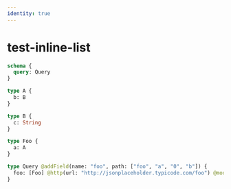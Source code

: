 ```yaml
---
identity: true
---
```


# test-inline-list

```graphql @config
schema {
  query: Query
}

type A {
  b: B
}

type B {
  c: String
}

type Foo {
  a: A
}

type Query @addField(name: "foo", path: ["foo", "a", "0", "b"]) {
  foo: [Foo] @http(url: "http://jsonplaceholder.typicode.com/foo") @modify(omit: true)
}
```
